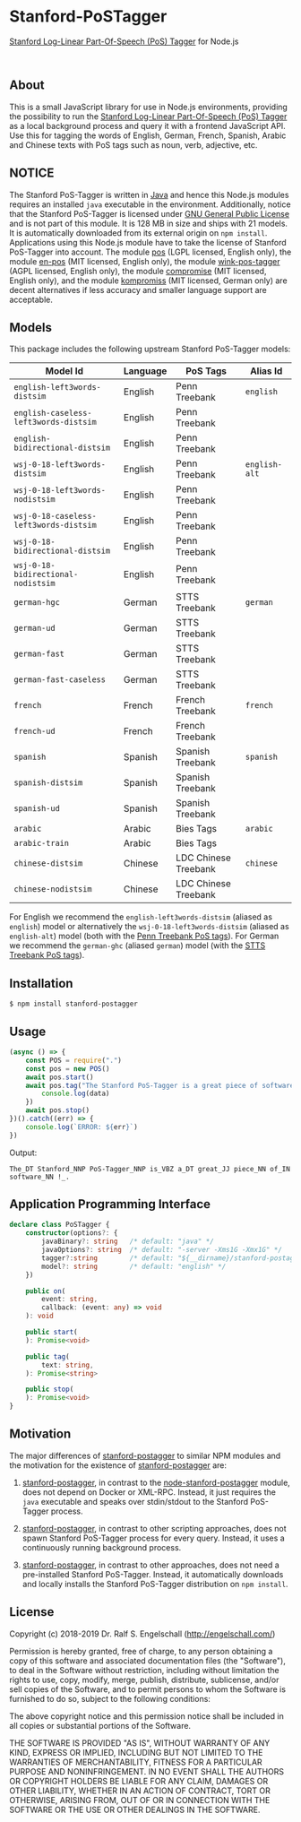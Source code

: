 
Stanford-PoSTagger
==================

[Stanford Log-Linear Part-Of-Speech (PoS) Tagger](https://nlp.stanford.edu/software/tagger.shtml) for Node.js

<p/>
<img src="https://nodei.co/npm/stanford-postagger.png?downloads=true&stars=true" alt=""/>

<p/>
<img src="https://david-dm.org/rse/stanford-postagger.png" alt=""/>

About
-----

This is a small JavaScript library for use in Node.js environments,
providing the possibility to run the
[Stanford Log-Linear Part-Of-Speech (PoS) Tagger](https://nlp.stanford.edu/software/tagger.shtml)
as a local background process and query it with a frontend JavaScript API.
Use this for tagging the words of English, German, French, Spanish, Arabic and Chinese
texts with PoS tags such as noun, verb, adjective, etc.

NOTICE
------

The Stanford PoS-Tagger is written in [Java](https://java.com/)
and hence this Node.js modules requires an installed `java`
executable in the environment. Additionally, notice that the
Stanford PoS-Tagger is licensed under [GNU General Public
License](https://www.gnu.org/licenses/gpl-2.0.html) and is not part
of this module. It is 128 MB in size and ships with 21 models. It is automatically downloaded from
its external origin on `npm install`. Applications using this Node.js
module have to take the license of Stanford PoS-Tagger into account.
The module [pos](https://npmjs.com/pos) (LGPL licensed, English only),
the module [en-pos](https://npmjs.com/en-pos) (MIT licensed, English only),
the module [wink-pos-tagger](https://npmjs.com/wink-pos-tagger) (AGPL licensed, English only),
the module [compromise](http://compromise.cool) (MIT licensed, English only),
and the module [kompromiss](https://npmjs.com/kompromiss) (MIT licensed, German only)
are decent alternatives if less accuracy and smaller language support are acceptable.

Models
------

This package includes the following upstream Stanford PoS-Tagger models:

Model Id                                | Language | PoS Tags             | Alias Id
----------------------------------------|----------|----------------------|----------
`english-left3words-distsim`            | English  | Penn Treebank        | `english`
`english-caseless-left3words-distsim`   | English  | Penn Treebank        |
`english-bidirectional-distsim`         | English  | Penn Treebank        |
`wsj-0-18-left3words-distsim`           | English  | Penn Treebank        | `english-alt`
`wsj-0-18-left3words-nodistsim`         | English  | Penn Treebank        |
`wsj-0-18-caseless-left3words-distsim`  | English  | Penn Treebank        |
`wsj-0-18-bidirectional-distsim`        | English  | Penn Treebank        |
`wsj-0-18-bidirectional-nodistsim`      | English  | Penn Treebank        |
`german-hgc`                            | German   | STTS Treebank        | `german`
`german-ud`                             | German   | STTS Treebank        |
`german-fast`                           | German   | STTS Treebank        |
`german-fast-caseless`                  | German   | STTS Treebank        |
`french`                                | French   | French Treebank      | `french`
`french-ud`                             | French   | French Treebank      |
`spanish`                               | Spanish  | Spanish Treebank     | `spanish`
`spanish-distsim`                       | Spanish  | Spanish Treebank     |
`spanish-ud`                            | Spanish  | Spanish Treebank     |
`arabic`                                | Arabic   | Bies Tags            | `arabic`
`arabic-train`                          | Arabic   | Bies Tags            |
`chinese-distsim`                       | Chinese  | LDC Chinese Treebank | `chinese`
`chinese-nodistsim`                     | Chinese  | LDC Chinese Treebank |

For English we recommend the `english-left3words-distsim` (aliased as `english`) model or
alternatively the `wsj-0-18-left3words-distsim` (aliased as `english-alt`) model (both with the
[Penn Treebank PoS tags](http://www.ling.upenn.edu/courses/Fall_2003/ling001/penn_treebank_pos.html)).
For German we recommend the `german-ghc` (aliased `german`) model (with the
[STTS Treebank PoS tags](https://www.linguistik.hu-berlin.de/de/institut/professuren/korpuslinguistik/mitarbeiter-innen/hagen/STTS_Tagset_Tiger)).

Installation
------------

```shell
$ npm install stanford-postagger
```

Usage
-----

```js
(async () => {
    const POS = require(".")
    const pos = new POS()
    await pos.start()
    await pos.tag("The Stanford PoS-Tagger is a great piece of software!").then((data) => {
        console.log(data)
    })
    await pos.stop()
})().catch((err) => {
    console.log(`ERROR: ${err}`)
})
```

Output:

```
The_DT Stanford_NNP PoS-Tagger_NNP is_VBZ a_DT great_JJ piece_NN of_IN software_NN !_.
```

Application Programming Interface
---------------------------------

```ts
declare class PoSTagger {
    constructor(options?: {
        javaBinary?: string   /* default: "java" */
        javaOptions?: string  /* default: "-server -Xms1G -Xmx1G" */
        tagger?:string        /* default: "${__dirname}/stanford-postagger.d/stanford-postagger.jar" */
        model?: string        /* default: "english" */
    })

    public on(
        event: string,
        callback: (event: any) => void
    ): void

    public start(
    ): Promise<void>

    public tag(
        text: string,
    ): Promise<string>

    public stop(
    ): Promise<void>
}
```

Motivation
----------

The major differences of [stanford-postagger](http://npmjs.com/stanford-postagger)
to similar NPM modules and the motivation for the existence of
[stanford-postagger](http://npmjs.com/stanford-postagger) are:

1. [stanford-postagger](http://npmjs.com/stanford-postagger),
   in contrast to the [node-stanford-postagger](http://npmjs.com/node-stanford-postagger) module,
   does not depend on Docker or XML-RPC.
   Instead, it just requires the `java` executable and speaks over stdin/stdout to the Stanford PoS-Tagger process.

2. [stanford-postagger](http://npmjs.com/stanford-postagger),
   in contrast to other scripting approaches, does not
   spawn Stanford PoS-Tagger process for every query.
   Instead, it uses a continuously running background process.

3. [stanford-postagger](http://npmjs.com/stanford-postagger),
   in contrast to other approaches, does not
   need a pre-installed Stanford PoS-Tagger.
   Instead, it automatically downloads and locally installs the Stanford
   PoS-Tagger distribution on `npm install`.

License
-------

Copyright (c) 2018-2019 Dr. Ralf S. Engelschall (http://engelschall.com/)

Permission is hereby granted, free of charge, to any person obtaining
a copy of this software and associated documentation files (the
"Software"), to deal in the Software without restriction, including
without limitation the rights to use, copy, modify, merge, publish,
distribute, sublicense, and/or sell copies of the Software, and to
permit persons to whom the Software is furnished to do so, subject to
the following conditions:

The above copyright notice and this permission notice shall be included
in all copies or substantial portions of the Software.

THE SOFTWARE IS PROVIDED "AS IS", WITHOUT WARRANTY OF ANY KIND,
EXPRESS OR IMPLIED, INCLUDING BUT NOT LIMITED TO THE WARRANTIES OF
MERCHANTABILITY, FITNESS FOR A PARTICULAR PURPOSE AND NONINFRINGEMENT.
IN NO EVENT SHALL THE AUTHORS OR COPYRIGHT HOLDERS BE LIABLE FOR ANY
CLAIM, DAMAGES OR OTHER LIABILITY, WHETHER IN AN ACTION OF CONTRACT,
TORT OR OTHERWISE, ARISING FROM, OUT OF OR IN CONNECTION WITH THE
SOFTWARE OR THE USE OR OTHER DEALINGS IN THE SOFTWARE.

